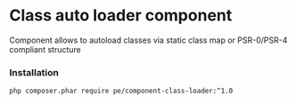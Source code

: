 # Class auto loader component
Component allows to autoload classes via static class map or PSR-0/PSR-4 compliant structure
### Installation
```sh
php composer.phar require pe/component-class-loader:^1.0
```